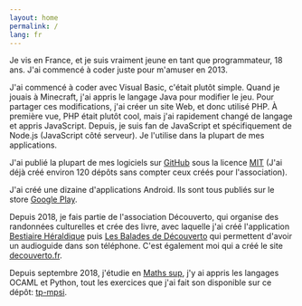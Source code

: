 ```yaml
---
layout: home
permalink: /
lang: fr
---
```


Je vis en France, et je suis vraiment jeune en tant que programmateur, 18 ans. J'ai commencé à coder juste pour m'amuser en 2013.

J'ai commencé à coder avec Visual Basic, c'était plutôt simple. Quand je jouais à Minecraft, j'ai appris le langage Java pour modifier le jeu. Pour partager ces modifications, j'ai créer un site Web, et donc utilisé PHP. À première vue, PHP était plutôt cool, mais j'ai rapidement changé de langage et appris JavaScript. Depuis, je suis fan de JavaScript et spécifiquement de Node.js (JavaScript côté serveur). Je l'utilise dans la plupart de mes applications.

J'ai publié la plupart de mes logiciels sur [GitHub](https://github.com/cedced19) sous la licence [MIT](/license) (J'ai déjà créé environ 120 dépôts sans compter ceux créés pour l'association).

J'ai créé une dizaine d'applications Android. Ils sont tous publiés sur le store [Google Play](https://play.google.com/store/apps/dev?id=8053368172585015347).

Depuis 2018, je fais partie de l'association Découverto, qui organise des randonnées culturelles et crée des livre, avec laquelle j'ai créé l'application [Bestiaire Héraldique](https://play.google.com/store/apps/details?id=com.bestiaireheraldique) puis [Les Balades de Découverto](https://play.google.com/store/apps/details?id=com.lesbaladesdedecouverto) qui permettent d'avoir un audioguide dans son téléphone. C'est également moi qui a créé le site [decouverto.fr](https://decouverto.fr).


Depuis septembre 2018, j'étudie en [Maths sup](https://fr.wikipedia.org/wiki/Math%C3%A9matiques_sup%C3%A9rieures), j'y ai appris les langages OCAML et Python, tout les exercices que j'ai fait son disponible sur ce dépôt: [tp-mpsi](https://github.com/cedced19/tp-mpsi).